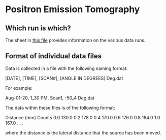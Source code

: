 # Positron Emission Tomography

## Which run is which?

The sheet in [this file](https://docs.google.com/spreadsheets/d/13XCm0C1i5AAMUfErssmMvvk31R0u61NUlUm9d0b30Ho/edit?usp=sharing) provides information on the various data runs.

## Format of individual data files

Data is collected in a file with the following naming format:

[DATE], [TIME], [SCAN#], [ANGLE IN DEGREES] Deg.dat

For example:

Aug-01-20, 1_30 PM, Scan1, -50_4 Deg.dat

The data within these files is of the following format:

Distance (mm)	Counts
0.0	130.0
0.2	178.0
0.4	170.0
0.6	176.0
0.8	184.0
1.0	167.0
.
.
.

where the distance is the lateral distance that the source has been moved.
